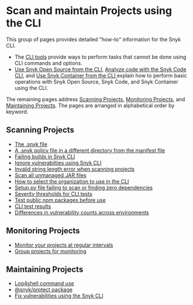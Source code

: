# Scan and maintain Projects using the CLI

This group of pages provides detailed "how-to" information for the Snyk CLI.

* The [CLI tools](cli-tools/) provide ways to perform tasks that cannot be done using CLI commands and options.
* [Use Snyk Open Source from the CLI](snyk-cli-for-open-source/), [Analyze code with the Snyk Code CLI](snyk-cli-for-snyk-code/), and [Use Snyk Container from the CLI ](snyk-cli-for-snyk-container/)explain how to perform basic operations with Snyk Open Source, Snyk Code, and Snyk Container using the CLI.

The remaining pages address [Scanning Projects](./#scanning-projects), [Monitoring Projects](./#monitoring-projects), and [Maintaining Projects](./#maintaining-projects). The pages are arranged in alphabetical order by keyword.

## Scanning Projects

* [The .snyk file](../../../manage-risk/policies/the-.snyk-file.md)
* [A .snyk policy file in a different directory from the manifest file](a-.snyk-policy-file-in-a-different-directory-from-the-manifest-file.md)
* [Failing builds in Snyk CLI](failing-of-builds-in-snyk-cli.md)
* [Ignore vulnerabilties using Snyk CLI](ignore-vulnerabilities-using-the-snyk-cli.md)
* [Invalid string length error when scanning projects](invalid-string-length-error-when-scanning-projects.md)
* [Scan all unmanaged JAR files](scan-all-unmanaged-jar-files.md)
* [How to select the organization to use in the CLI](how-to-select-the-organization-to-use-in-the-cli.md)
* [Setup.py file failing to scan or finding zero dependencies](setup.py-file-failing-to-scan-or-finding-zero-dependencies.md)
* [Severity thresholds for CLI tests](set-severity-thresholds-for-cli-tests.md)
* [Test public npm packages before use](test-public-npm-packages-before-use.md)
* [CLI test results](cli-test-results.md)
* [Differences in vulnerability counts across environments](../../../scan-with-snyk/snyk-open-source/manage-vulnerabilities/differences-in-open-source-vulnerability-counts-across-environments.md)

## Monitoring Projects

* [Monitor your projects at regular intervals](monitor-your-projects-at-regular-intervals.md)
* [Group projects for monitoring](group-projects-by-branch-or-version-for-monitoring.md)

## Maintaining Projects

* [Log4shell command use](log4shell-command-use.md)
* [@snyk/protect package](snyk-protect-package.md)
* [Fix vulnerabilities using the Snyk CLI](fix-vulnerabilities-using-the-snyk-cli.md)
